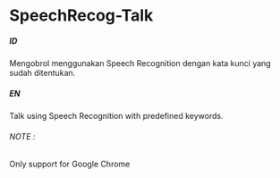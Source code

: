 # SpeechRecog-Talk

##### ID
Mengobrol menggunakan Speech Recognition dengan kata kunci yang sudah ditentukan.

##### EN
Talk using Speech Recognition with predefined keywords.

###### NOTE :
Only support for Google Chrome

